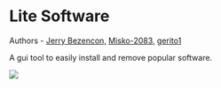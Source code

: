 Lite Software
================

Authors - [Jerry Bezencon,](https://github.com/linuxlite/) [Misko-2083,](https://github.com/Misko-2083/) [gerito1](https://github.com/gerito1/)

A gui tool to easily install and remove popular software.

![](http://i.imgur.com/Sp2ep6h.png)

